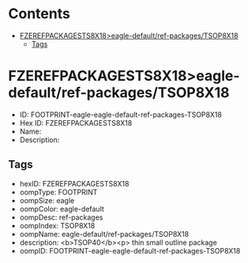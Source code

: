 



Contents
========

* [FZEREFPACKAGESTS8X18>eagle-default/ref-packages/TSOP8X18](#fzerefpackagests8x18eagle-defaultref-packagestsop8x18)
	* [Tags](#tags)

# FZEREFPACKAGESTS8X18>eagle-default/ref-packages/TSOP8X18

- ID: FOOTPRINT-eagle-eagle-default-ref-packages-TSOP8X18
- Hex ID: FZEREFPACKAGESTS8X18
- Name: 
- Description: 

## Tags

- hexID: FZEREFPACKAGESTS8X18
- oompType: FOOTPRINT
- oompSize: eagle
- oompColor: eagle-default
- oompDesc: ref-packages
- oompIndex: TSOP8X18
- oompName: eagle-default/ref-packages/TSOP8X18
- description: &lt;b&gt;TSOP40&lt;/b&gt;&lt;p&gt;&#xD;
thin small outline package
- oompID: FOOTPRINT-eagle-eagle-default-ref-packages-TSOP8X18
